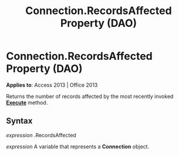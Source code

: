 ﻿---
title: Connection.RecordsAffected Property (DAO)
TOCTitle: RecordsAffected Property
ms:assetid: abce8e96-9ed4-b162-207f-52605d7af8ee
ms:mtpsurl: https://msdn.microsoft.com/en-us/library/Ff821486(v=office.15)
ms:contentKeyID: 48546983
ms.date: 09/18/2015
mtps_version: v=office.15
---

# Connection.RecordsAffected Property (DAO)


**Applies to**: Access 2013 | Office 2013

Returns the number of records affected by the most recently invoked **[Execute](connection-execute-method-dao.md)** method.

## Syntax

*expression* .RecordsAffected

*expression* A variable that represents a **Connection** object.

